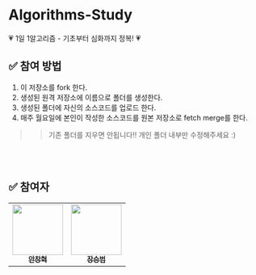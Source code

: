 # Algorithms-Study

💗 1일 1알고리즘 - 기초부터 심화까지 정복! 💗

## ✅ 참여 방법
1. 이 저장소를 fork 한다.
2. 생성된 원격 저장소에 이름으로 폴더를 생성한다.
3. 생성된 폴더에 자신의 소스코드를 업로드 한다.
4. 매주 월요일에 본인이 작성한 소스코드를 원본 저장소로 fetch merge를 한다.

>> 기존 폴더를 지우면 안됩니다!! 개인 폴더 내부만 수정해주세요 :)

<br />
<br />

## ✅ 참여자
<table>
  <tr>
    <td align="center"><a href="https://github.com/Hyeok95"><img src="https://avatars.githubusercontent.com/u/38302837?v=4?s=100" width="100px;" alt=""/><br /><sub><b>안창혁</b></sub></a><br /></td>
    <td align="center"><a href="https://github.com/JSB1010"><img src="https://avatars.githubusercontent.com/u/38302837?v=4?s=100" width="100px;" alt=""/><br /><sub><b>장승범</b></sub></a><br /></td>
  <tr>
</table>

<br />
<br />
